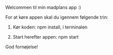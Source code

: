 Welcommen til min madplans app :)

For at køre appen skal du igennem følgende trin: 

1. Kør koden: npm install, i terminalen

2. Start herefter appen: npm start

God fornøjelse!